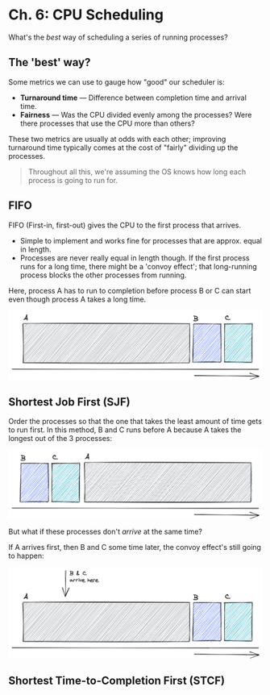 # Ch. 6: CPU Scheduling

What's the _best_ way of scheduling a series of running processes?

## The 'best' way?

Some metrics we can use to gauge how "good" our scheduler is:

- **Turnaround time** — Difference between completion time and arrival time.
- **Fairness** — Was the CPU divided evenly among the processes? Were there processes that use the CPU more than others?

These two metrics are usually at odds with each other; improving turnaround time typically comes at the cost of "fairly" dividing up the processes.

> Throughout all this, we're assuming the OS knows how long each process is going to run for.

## FIFO

FIFO (First-in, first-out) gives the CPU to the first process that arrives.

- Simple to implement and works fine for processes that are approx. equal in length.
- Processes are never really equal in length though. If the first process runs for a long time, there might be a 'convoy effect'; that long-running process blocks the other processes from running.

Here, process A has to run to completion before process B or C can start even though process A takes a long time.

![](visuals/ConvoyEffect.png)

## Shortest Job First (SJF)

Order the processes so that the one that takes the least amount of time gets to run first. In this method, B and C runs before A because A takes the longest out of the 3 processes:

![](visuals/SJF.png)

But what if these processes don't _arrive_ at the same time?

If A arrives first, then B and C some time later, the convoy effect's still going to happen:

![](visuals/SJF_Late.png)

## Shortest Time-to-Completion First (STCF)
